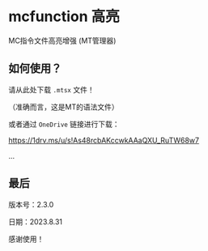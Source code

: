 # mcfunction 高亮
MC指令文件高亮增强 (MT管理器)

## 如何使用？

请从此处下载 `.mtsx` 文件！

（准确而言，这是MT的语法文件）

或者通过 `OneDrive` 链接进行下载：

https://1drv.ms/u/s!As48rcbAKccwkAAaQXU_RuTW68w7

...


## 最后

版本号：2.3.0

日期：2023.8.31

感谢使用！

